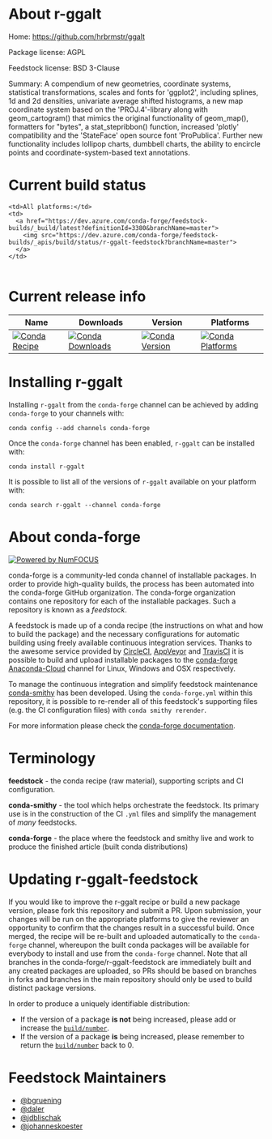About r-ggalt
=============

Home: https://github.com/hrbrmstr/ggalt

Package license: AGPL

Feedstock license: BSD 3-Clause

Summary: A compendium of new geometries, coordinate systems, statistical  transformations, scales and fonts for 'ggplot2', including splines, 1d and 2d densities,  univariate average shifted histograms, a new map coordinate system based on the  'PROJ.4'-library along with geom_cartogram() that mimics the original functionality of  geom_map(), formatters for "bytes", a stat_stepribbon() function, increased 'plotly' compatibility and the 'StateFace' open source font 'ProPublica'. Further new  functionality includes lollipop charts, dumbbell charts, the ability to encircle points and coordinate-system-based text annotations.



Current build status
====================


<table><tr>
    
    <td>All platforms:</td>
    <td>
      <a href="https://dev.azure.com/conda-forge/feedstock-builds/_build/latest?definitionId=3380&branchName=master">
        <img src="https://dev.azure.com/conda-forge/feedstock-builds/_apis/build/status/r-ggalt-feedstock?branchName=master">
      </a>
    </td>
  </tr>
</table>

Current release info
====================

| Name | Downloads | Version | Platforms |
| --- | --- | --- | --- |
| [![Conda Recipe](https://img.shields.io/badge/recipe-r--ggalt-green.svg)](https://anaconda.org/conda-forge/r-ggalt) | [![Conda Downloads](https://img.shields.io/conda/dn/conda-forge/r-ggalt.svg)](https://anaconda.org/conda-forge/r-ggalt) | [![Conda Version](https://img.shields.io/conda/vn/conda-forge/r-ggalt.svg)](https://anaconda.org/conda-forge/r-ggalt) | [![Conda Platforms](https://img.shields.io/conda/pn/conda-forge/r-ggalt.svg)](https://anaconda.org/conda-forge/r-ggalt) |

Installing r-ggalt
==================

Installing `r-ggalt` from the `conda-forge` channel can be achieved by adding `conda-forge` to your channels with:

```
conda config --add channels conda-forge
```

Once the `conda-forge` channel has been enabled, `r-ggalt` can be installed with:

```
conda install r-ggalt
```

It is possible to list all of the versions of `r-ggalt` available on your platform with:

```
conda search r-ggalt --channel conda-forge
```


About conda-forge
=================

[![Powered by NumFOCUS](https://img.shields.io/badge/powered%20by-NumFOCUS-orange.svg?style=flat&colorA=E1523D&colorB=007D8A)](http://numfocus.org)

conda-forge is a community-led conda channel of installable packages.
In order to provide high-quality builds, the process has been automated into the
conda-forge GitHub organization. The conda-forge organization contains one repository
for each of the installable packages. Such a repository is known as a *feedstock*.

A feedstock is made up of a conda recipe (the instructions on what and how to build
the package) and the necessary configurations for automatic building using freely
available continuous integration services. Thanks to the awesome service provided by
[CircleCI](https://circleci.com/), [AppVeyor](https://www.appveyor.com/)
and [TravisCI](https://travis-ci.org/) it is possible to build and upload installable
packages to the [conda-forge](https://anaconda.org/conda-forge)
[Anaconda-Cloud](https://anaconda.org/) channel for Linux, Windows and OSX respectively.

To manage the continuous integration and simplify feedstock maintenance
[conda-smithy](https://github.com/conda-forge/conda-smithy) has been developed.
Using the ``conda-forge.yml`` within this repository, it is possible to re-render all of
this feedstock's supporting files (e.g. the CI configuration files) with ``conda smithy rerender``.

For more information please check the [conda-forge documentation](https://conda-forge.org/docs/).

Terminology
===========

**feedstock** - the conda recipe (raw material), supporting scripts and CI configuration.

**conda-smithy** - the tool which helps orchestrate the feedstock.
                   Its primary use is in the construction of the CI ``.yml`` files
                   and simplify the management of *many* feedstocks.

**conda-forge** - the place where the feedstock and smithy live and work to
                  produce the finished article (built conda distributions)


Updating r-ggalt-feedstock
==========================

If you would like to improve the r-ggalt recipe or build a new
package version, please fork this repository and submit a PR. Upon submission,
your changes will be run on the appropriate platforms to give the reviewer an
opportunity to confirm that the changes result in a successful build. Once
merged, the recipe will be re-built and uploaded automatically to the
`conda-forge` channel, whereupon the built conda packages will be available for
everybody to install and use from the `conda-forge` channel.
Note that all branches in the conda-forge/r-ggalt-feedstock are
immediately built and any created packages are uploaded, so PRs should be based
on branches in forks and branches in the main repository should only be used to
build distinct package versions.

In order to produce a uniquely identifiable distribution:
 * If the version of a package **is not** being increased, please add or increase
   the [``build/number``](https://conda.io/docs/user-guide/tasks/build-packages/define-metadata.html#build-number-and-string).
 * If the version of a package **is** being increased, please remember to return
   the [``build/number``](https://conda.io/docs/user-guide/tasks/build-packages/define-metadata.html#build-number-and-string)
   back to 0.

Feedstock Maintainers
=====================

* [@bgruening](https://github.com/bgruening/)
* [@daler](https://github.com/daler/)
* [@jdblischak](https://github.com/jdblischak/)
* [@johanneskoester](https://github.com/johanneskoester/)

